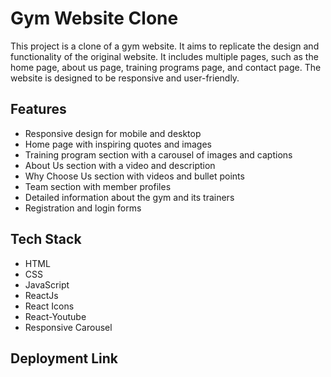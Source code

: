 # Gym Website Clone

This project is a clone of a gym website. It aims to replicate the design and functionality of the original website. It includes multiple pages, such as the home page, about us page, training programs page, and contact page. The website is designed to be responsive and user-friendly.

## Features

- Responsive design for mobile and desktop
- Home page with inspiring quotes and images
- Training program section with a carousel of images and captions
- About Us section with a video and description
- Why Choose Us section with videos and bullet points
- Team section with member profiles
- Detailed information about the gym and its trainers
- Registration and login forms
  
## Tech Stack

- HTML
- CSS
- JavaScript
- ReactJs
- React Icons
- React-Youtube
- Responsive Carousel

## Deployment Link 



